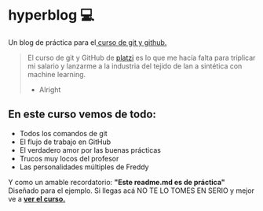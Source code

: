 # hyperblog 💻 
Un blog de práctica para el[ curso de git y github.](http://https://platzi.com/cursos/git-github/ " curso de git y github.")
>El curso de git y GitHub de [platzi](http://https://platzi.com/new-home/ "platzi") es lo que me hacía falta  para triplicar mi salario y lanzarme a la industria del tejido de lan a sintética con machine learning.
> - Alright

## En este curso vemos de todo:
- Todos los comandos de git
- El flujo de trabajo en GitHub
- El verdadero amor por las buenas prácticas
- Trucos muy locos del profesor
- Las personalidades múltiples de Freddy

Y como un amable recordatorio: **"Este readme.md es de práctica"** Diseñado para el ejemplo. Si llegas acá NO TE LO TOMES EN SERIO y mejor ve a [**ver el curso.**](http://http://https://platzi.com/cursos/git-github/ "**ver el curso.**")


